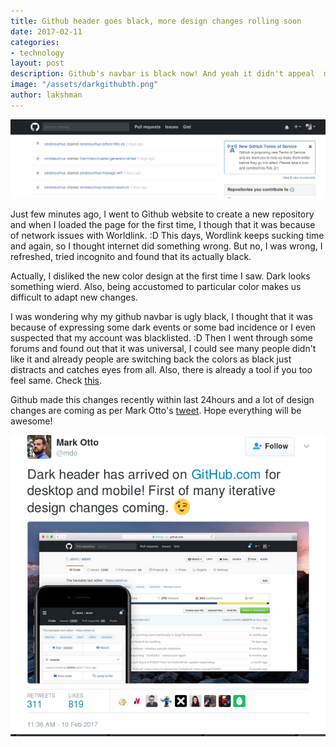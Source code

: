 ```yaml
---
title: Github header goes black, more design changes rolling soon
date: 2017-02-11 
categories:
- technology
layout: post
description: Github's navbar is black now! And yeah it didn't appeal  me. More design changes coming soon.
image: "/assets/darkgithubth.png"
author: lakshman
---
```


<img src="/assets/darkgithub.png">

Just few minutes ago, I went to Github website to create a new repository and when I loaded  the page for the first time, I though that it was because of network issues with Worldlink. :D This days, Wordlink keeps sucking time and again, so I thought internet did something wrong. But no, I was wrong, I refreshed, tried incognito and found that its actually black.

Actually, I disliked the new color design at the first time I saw. Dark looks something wierd. Also, being accustomed to particular color makes us difficult to adapt new changes. 

I was wondering why my github navbar is ugly black, I thought that it was because of expressing some dark events or some bad incidence or I even suspected that my account was blacklisted. :D Then I went through some forums and found out that it was universal, I could see many people didn't like it and already people are switching back the colors as black just distracts and catches eyes from all. Also, there is already a tool if you too feel same. Check <a href="https://github.com/jackwilsdon/original-github-navigation-bar-color" target="blank">this</a>.

Github made this changes recently within last 24hours and a lot of design changes are coming as per Mark Otto's <a href="https://twitter.com/mdo/status/830138373230653440" target="blank">tweet</a>. Hope everything will be awesome! 


<img src="/assets/github.png" alt="Mark Otto's tweet about Dark Github header">